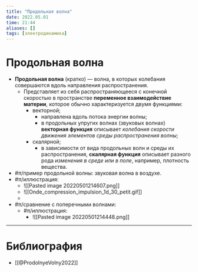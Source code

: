 ```yaml
---
title: "Продольная волна"
date: 2022.05.01
time: 21:44
aliases: []
tags: [электродинамика]
---
```


# Продольная волна

- **Продольная волна** (кратко) — волна, в которых колебания совершаются вдоль направления распространения.
	- Представляет из себя распространяющееся с конечной скоростью в пространстве **переменное взаимодействие материи**, которое обычно характеризуется двумя функциями:
		- векторной;
			- направлена вдоль потока энергии волны;
			- в продольных упругих волнах (звуковых волнах) **векторная функция** описывает *колебания скорости движения элементов среды распространения волны*; 
		- скалярной;
			- в зависимости от вида продольных волн и среды их распространения, **скалярная функция** описывает разного рода *изменения в среде или в поле*, например, плотность вещества.
- #π/пример продольной волны: звуковая волна в воздухе.
- #π/иллюстрация:
	- ![[Pasted image 20220501214607.png]]
	- ![[Onde_compression_impulsion_1d_30_petit.gif]]
	- 
- #π/сравнение с поперечными волнами:
	- #π/иллюстрация:
		- ![[Pasted image 20220501214448.png]]

---

# Библиография

- [[@ProdolnyeVolny2022]]